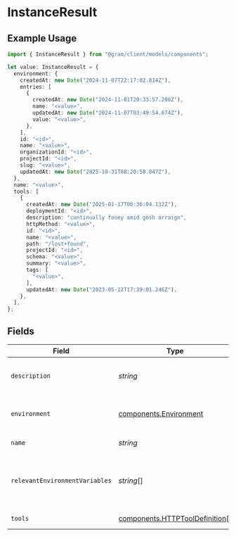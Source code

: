 # InstanceResult

## Example Usage

```typescript
import { InstanceResult } from "@gram/client/models/components";

let value: InstanceResult = {
  environment: {
    createdAt: new Date("2024-11-07T22:17:02.814Z"),
    entries: [
      {
        createdAt: new Date("2024-11-01T20:33:57.206Z"),
        name: "<value>",
        updatedAt: new Date("2024-11-07T03:49:54.674Z"),
        value: "<value>",
      },
    ],
    id: "<id>",
    name: "<value>",
    organizationId: "<id>",
    projectId: "<id>",
    slug: "<value>",
    updatedAt: new Date("2025-10-31T08:20:58.047Z"),
  },
  name: "<value>",
  tools: [
    {
      createdAt: new Date("2025-01-17T06:36:04.132Z"),
      deploymentId: "<id>",
      description: "continually fooey amid gosh arraign",
      httpMethod: "<value>",
      id: "<id>",
      name: "<value>",
      path: "/lost+found",
      projectId: "<id>",
      schema: "<value>",
      summary: "<value>",
      tags: [
        "<value>",
      ],
      updatedAt: new Date("2023-05-12T17:39:01.246Z"),
    },
  ],
};
```

## Fields

| Field                                                                            | Type                                                                             | Required                                                                         | Description                                                                      |
| -------------------------------------------------------------------------------- | -------------------------------------------------------------------------------- | -------------------------------------------------------------------------------- | -------------------------------------------------------------------------------- |
| `description`                                                                    | *string*                                                                         | :heavy_minus_sign:                                                               | The description of the toolset                                                   |
| `environment`                                                                    | [components.Environment](../../models/components/environment.md)                 | :heavy_check_mark:                                                               | Model representing an environment                                                |
| `name`                                                                           | *string*                                                                         | :heavy_check_mark:                                                               | The name of the toolset                                                          |
| `relevantEnvironmentVariables`                                                   | *string*[]                                                                       | :heavy_minus_sign:                                                               | The environment variables that are relevant to the toolset                       |
| `tools`                                                                          | [components.HTTPToolDefinition](../../models/components/httptooldefinition.md)[] | :heavy_check_mark:                                                               | The list of tools                                                                |